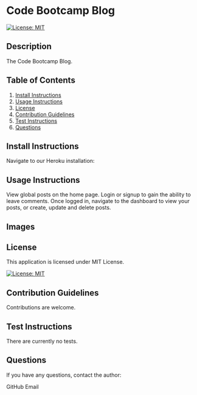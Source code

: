 
# Code Bootcamp Blog


[![License: MIT](https://img.shields.io/badge/License-MIT-yellow.svg)](https://opensource.org/licenses/MIT)
    

## Description

The Code Bootcamp Blog. 
      
## Table of Contents
1. [Install Instructions](#install-instructions)
2. [Usage Instructions](#usage-instructions)
3. [License](#license)
4. [Contribution Guidelines](#contribution-guidelines)
5. [Test Instructions](#test-instructions)
6. [Questions](#questions)

## Install Instructions

Navigate to our Heroku installation:
  
## Usage Instructions

View global posts on the home page. Login or signup to gain the ability to leave comments. Once logged in, navigate to the dashboard to view your posts, or create, update and delete posts.

## Images


## License
  
This application is licensed under MIT License.
     
[![License: MIT](https://img.shields.io/badge/License-MIT-yellow.svg)](https://opensource.org/licenses/MIT)
    

## Contribution Guidelines

Contributions are welcome.

## Test Instructions

There are currently no tests.

## Questions

If you have any questions, contact the author:  

GitHub 
Email